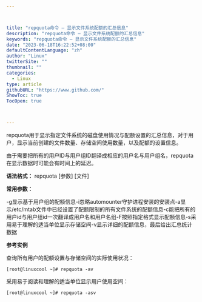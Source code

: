 ```yaml
---



title: "repquota命令 – 显示文件系统配额的汇总信息"
description: "repquota命令 – 显示文件系统配额的汇总信息"
keywords: "repquota命令 – 显示文件系统配额的汇总信息"
date: "2023-06-18T16:22:52+08:00"
defaultContentLanguage: "zh"
author: "Linux"
twitterSite: ""
thumbnail: ""
categories:
  - Linux
type: article
githubURL: "https://www.github.com/"
ShowToc: true
TocOpen: true



---
```


repquota用于显示指定文件系统的磁盘使用情况与配额设置的汇总信息，对于用户，显示当前创建的文件数量、存储空间使用数量，以及配额的设置信息。

由于需要把所有的用户ID与用户组ID翻译成相应的用户名与用户组名，repquota在显示数据时可能会有时间上的延迟。

**语法格式：** repquota [参数] [文件]

**常用参数：**

-g显示基于用户组的配额信息-i忽略automounter守护进程安装的安装点-a显示/etc/mtab文件中已经设置了配额限制的所有文件系统的配额信息-c能把所有的用户id与用户组id一次翻译成用户名和用户名组-F按照指定格式显示配额信息-s采用易于理解的适当单位显示存储空间-v显示详细的配额信息，最后给出汇总统计数据

**参考实例**

查询所有用户的配额设置与存储空间的实际使用状况：

```
[root@linuxcool ~]# repquota -av
```

采用易于阅读和理解的适当单位显示用户使用空间：

```
[root@linuxcool ~]# repquota -asv
```